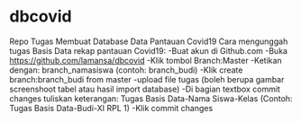 # dbcovid
Repo Tugas Membuat Database Data Pantauan Covid19
Cara mengunggah tugas Basis Data rekap pantauan Covid19:
-Buat akun di Github.com
-Buka https://github.com/lamansa/dbcovid
-Klik tombol Branch:Master
-Ketikan dengan: branch_namasiswa (contoh: branch_budi)
-Klik create branch:branch_budi from master
-upload file tugas (boleh berupa gambar screenshoot tabel atau hasil import database)
-Di bagian textbox commit changes tuliskan keterangan: Tugas Basis Data-Nama Siswa-Kelas (Contoh: Tugas Basis Data-Budi-XI RPL 1)
-Klik commit changes
